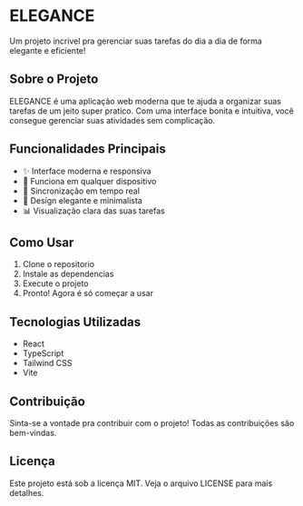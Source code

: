# ELEGANCE

Um projeto incrivel pra gerenciar suas tarefas do dia a dia de forma elegante e eficiente!

## Sobre o Projeto

ELEGANCE é uma aplicação web moderna que te ajuda a organizar suas tarefas de um jeito super pratico. Com uma interface bonita e intuitiva, você consegue gerenciar suas atividades sem complicação.

## Funcionalidades Principais

- ✨ Interface moderna e responsiva
- 📱 Funciona em qualquer dispositivo
- 🔄 Sincronização em tempo real
- 🎨 Design elegante e minimalista
- 📊 Visualização clara das suas tarefas

## Como Usar

1. Clone o repositorio
2. Instale as dependencias
3. Execute o projeto
4. Pronto! Agora é só começar a usar

## Tecnologias Utilizadas

- React
- TypeScript
- Tailwind CSS
- Vite

## Contribuição

Sinta-se a vontade pra contribuir com o projeto! Todas as contribuições são bem-vindas.

## Licença

Este projeto está sob a licença MIT. Veja o arquivo LICENSE para mais detalhes.
